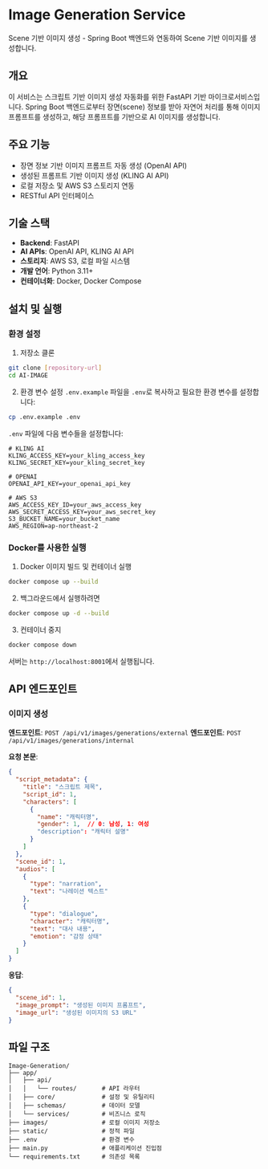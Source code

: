 # Image Generation Service

Scene 기반 이미지 생성 - Spring Boot 백엔드와 연동하여 Scene 기반 이미지를 생성합니다.

## 개요

이 서비스는 스크립트 기반 이미지 생성 자동화를 위한 FastAPI 기반 마이크로서비스입니다. Spring Boot 백엔드로부터 장면(scene) 정보를 받아 자연어 처리를 통해 이미지 프롬프트를 생성하고, 해당 프롬프트를 기반으로 AI 이미지를 생성합니다.

## 주요 기능

- 장면 정보 기반 이미지 프롬프트 자동 생성 (OpenAI API)
- 생성된 프롬프트 기반 이미지 생성 (KLING AI API)
- 로컬 저장소 및 AWS S3 스토리지 연동
- RESTful API 인터페이스

## 기술 스택

- **Backend**: FastAPI
- **AI APIs**: OpenAI API, KLING AI API
- **스토리지**: AWS S3, 로컬 파일 시스템
- **개발 언어**: Python 3.11+
- **컨테이너화**: Docker, Docker Compose

## 설치 및 실행

### 환경 설정

1. 저장소 클론
```bash
git clone [repository-url]
cd AI-IMAGE
```

2. 환경 변수 설정
`.env.example` 파일을 `.env`로 복사하고 필요한 환경 변수를 설정합니다:
```bash
cp .env.example .env
```

`.env` 파일에 다음 변수들을 설정합니다:
```
# KLING AI
KLING_ACCESS_KEY=your_kling_access_key
KLING_SECRET_KEY=your_kling_secret_key

# OPENAI
OPENAI_API_KEY=your_openai_api_key

# AWS S3
AWS_ACCESS_KEY_ID=your_aws_access_key
AWS_SECRET_ACCESS_KEY=your_aws_secret_key
S3_BUCKET_NAME=your_bucket_name
AWS_REGION=ap-northeast-2
```

### Docker를 사용한 실행

1. Docker 이미지 빌드 및 컨테이너 실행
```bash
docker compose up --build
```

2. 백그라운드에서 실행하려면
```bash
docker compose up -d --build
```

3. 컨테이너 중지
```bash
docker compose down
```

서버는 `http://localhost:8001`에서 실행됩니다.

## API 엔드포인트

### 이미지 생성 

**엔드포인트**: `POST /api/v1/images/generations/external`
**엔드포인트**: `POST /api/v1/images/generations/internal`

**요청 본문**:
```json
{
  "script_metadata": {
    "title": "스크립트 제목",
    "script_id": 1,
    "characters": [
      {
        "name": "캐릭터명",
        "gender": 1,  // 0: 남성, 1: 여성
        "description": "캐릭터 설명"
      }
    ]
  },
  "scene_id": 1,
  "audios": [
    {
      "type": "narration",
      "text": "나레이션 텍스트"
    },
    {
      "type": "dialogue",
      "character": "캐릭터명",
      "text": "대사 내용",
      "emotion": "감정 상태"
    }
  ]
}
```

**응답**:
```json
{
  "scene_id": 1,
  "image_prompt": "생성된 이미지 프롬프트",
  "image_url": "생성된 이미지의 S3 URL"
}
```

## 파일 구조

```
Image-Generation/
├── app/
│   ├── api/
│   │   └── routes/       # API 라우터
│   ├── core/             # 설정 및 유틸리티
│   ├── schemas/          # 데이터 모델
│   └── services/         # 비즈니스 로직
├── images/               # 로컬 이미지 저장소
├── static/               # 정적 파일
├── .env                  # 환경 변수
├── main.py               # 애플리케이션 진입점
└── requirements.txt      # 의존성 목록
```